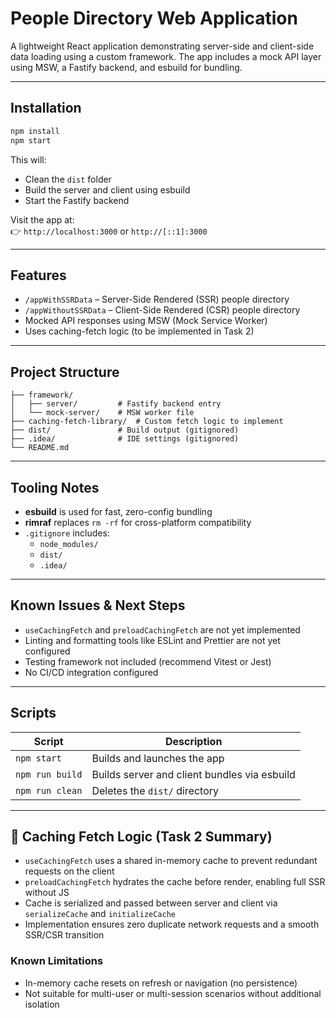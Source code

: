 # People Directory Web Application

A lightweight React application demonstrating server-side and client-side data loading using a custom framework. The app includes a mock API layer using MSW, a Fastify backend, and esbuild for bundling.

---

## Installation

```bash
npm install
npm start
```

This will:
- Clean the `dist` folder
- Build the server and client using esbuild
- Start the Fastify backend

Visit the app at:  
👉 `http://localhost:3000` or `http://[::1]:3000`

---

## Features

- `/appWithSSRData` – Server-Side Rendered (SSR) people directory  
- `/appWithoutSSRData` – Client-Side Rendered (CSR) people directory  
- Mocked API responses using MSW (Mock Service Worker)  
- Uses caching-fetch logic (to be implemented in Task 2)

---

## Project Structure

```
├── framework/
│   ├── server/         # Fastify backend entry
│   └── mock-server/    # MSW worker file
├── caching-fetch-library/  # Custom fetch logic to implement
├── dist/               # Build output (gitignored)
├── .idea/              # IDE settings (gitignored)
└── README.md
```

---

## Tooling Notes

- **esbuild** is used for fast, zero-config bundling  
- **rimraf** replaces `rm -rf` for cross-platform compatibility  
- `.gitignore` includes:
  - `node_modules/`
  - `dist/`
  - `.idea/`

---

## Known Issues & Next Steps

- `useCachingFetch` and `preloadCachingFetch` are not yet implemented
- Linting and formatting tools like ESLint and Prettier are not yet configured
- Testing framework not included (recommend Vitest or Jest)
- No CI/CD integration configured

---

## Scripts

| Script            | Description                                      |
|-------------------|--------------------------------------------------|
| `npm start`       | Builds and launches the app                      |
| `npm run build`   | Builds server and client bundles via esbuild     |
| `npm run clean`   | Deletes the `dist/` directory                    |

---

## 🔄 Caching Fetch Logic (Task 2 Summary)

- `useCachingFetch` uses a shared in-memory cache to prevent redundant requests on the client
- `preloadCachingFetch` hydrates the cache before render, enabling full SSR without JS
- Cache is serialized and passed between server and client via `serializeCache` and `initializeCache`
- Implementation ensures zero duplicate network requests and a smooth SSR/CSR transition

### Known Limitations
- In-memory cache resets on refresh or navigation (no persistence)
- Not suitable for multi-user or multi-session scenarios without additional isolation


